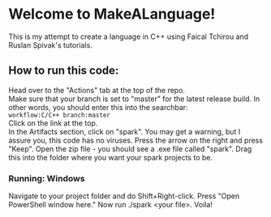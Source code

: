 # Welcome to MakeALanguage!
This is my attempt to create a language in C++ using Faical Tchirou and Ruslan Spivak's tutorials.<br>
## How to run this code:
Head over to the "Actions" tab at the top of the repo.    
Make sure that your branch is set to "master" for the latest release build. In other words, you should enter this into the searchbar:<br>
`workflow:C/C++ branch:master`<br>
Click on the link at the top.<br>
In the Artifacts section, click on "spark". You may get a warning, but I assure you, this code has no viruses. Press the arrow on the right and press "Keep". Open the zip file - you should see a .exe file called "spark". Drag this into the folder where you want your spark projects to be.<br>
### Running: Windows
Navigate to your project folder and do Shift+Right-click. Press "Open PowerShell window here." Now run ./spark \<your file\>. Voila!